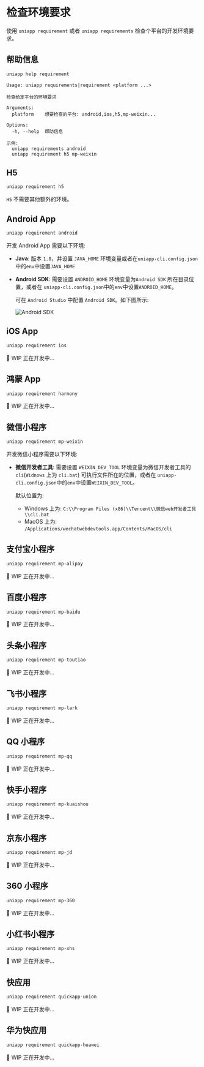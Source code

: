 # 检查环境要求

使用 `uniapp requirement` 或者 `uniapp requirements` 检查个平台的开发环境要求。

## 帮助信息

```bash
uniapp help requirement
```

```
Usage: uniapp requirements|requirement <platform ...>

检查给定平台的环境要求

Arguments:
  platform    想要检查的平台: android,ios,h5,mp-weixin...

Options:
  -h, --help  帮助信息

示例:
  uniapp requirements android
  uniapp requirement h5 mp-weixin
```

## H5

```bash
uniapp requirement h5
```

`H5` 不需要其他额外的环境。

## Android App

```bash
uniapp requirement android
```

开发 Android App 需要以下环境:

- **Java**: 版本 `1.8`，并设置 `JAVA_HOME` 环境变量或者在`uniapp-cli.config.json`中的`env`中设置`JAVA_HOME`
- **Android SDK**: 需要设置 `ANDROID_HOME` 环境变量为`Android SDK` 所在目录位置，或者在 `uniapp-cli.config.json`中的`env`中设置`ANDROID_HOME`。

  可在 `Android Studio` 中配置 `Android SDK`。如下图所示:

  ![Android SDK](/android-studio-sdk.png)

## iOS App

```bash
uniapp requirement ios
```

🚧 WIP 正在开发中...

## 鸿蒙 App

```bash
uniapp requirement harmony
```

🚧 WIP 正在开发中...

## 微信小程序

```bash
uniapp requirement mp-weixin
```

开发微信小程序需要以下环境:

- **微信开发者工具**: 需要设置 `WEIXIN_DEV_TOOL` 环境变量为微信开发者工具的 `cli`(`Widnows` 上为 `cli.bat`) 可执行文件所在的位置，或者在 `uniapp-cli.config.json`中的`env`中设置`WEIXIN_DEV_TOOL`。

  默认位置为:

  - Windows 上为: `C:\\Program Files (x86)\\Tencent\\微信web开发者工具\\cli.bat`
  - MacOS 上为: `/Applications/wechatwebdevtools.app/Contents/MacOS/cli`

## 支付宝小程序

```bash
uniapp requirement mp-alipay
```

🚧 WIP 正在开发中...

## 百度小程序

```bash
uniapp requirement mp-baidu
```

🚧 WIP 正在开发中...

## 头条小程序

```bash
uniapp requirement mp-toutiao
```

🚧 WIP 正在开发中...

## 飞书小程序

```bash
uniapp requirement mp-lark
```

🚧 WIP 正在开发中...

## QQ 小程序

```bash
uniapp requirement mp-qq
```

🚧 WIP 正在开发中...

## 快手小程序

```bash
uniapp requirement mp-kuaishou
```

🚧 WIP 正在开发中...

## 京东小程序

```bash
uniapp requirement mp-jd
```

🚧 WIP 正在开发中...

## 360 小程序

```bash
uniapp requirement mp-360
```

🚧 WIP 正在开发中...

## 小红书小程序

```bash
uniapp requirement mp-xhs
```

🚧 WIP 正在开发中...

## 快应用

```bash
uniapp requirement quickapp-union
```

🚧 WIP 正在开发中...

## 华为快应用

```bash
uniapp requirement quickapp-huawei
```

🚧 WIP 正在开发中...
